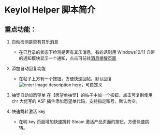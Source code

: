# Keylol Helper 脚本简介

## 重点功能：

1. 自动检测是否有其乐消息

   - 在已登录的状态下检测是否有其乐消息，有的话则用 Windows10/11 自带的通知模块显示一个通知，点击可前往[消息提醒页面](https://keylol.com/home.php?mod=space&do=notice)

2. 添加自动回复功能
   - 在帖子上方有一个按钮，方便快速回帖，默认回复![enter image description here](https://keylol.com/static/image/smiley/steamcn_9/0450.gif)，可自定义
3. 抽奖自动加愿望单
   在【愿望单抽奖】的帖子中加一个按钮，点击可复制使用 chr 大佬写的 ASF 插件添加愿望单代码，支持指定账号，默认为空。
4. 快速跳转激活 key
   - 在明 key 页面增加快速跳转 Steam 激活产品页面的按钮，方便快速跳转。
